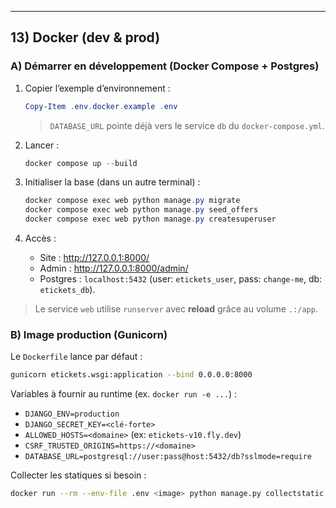 ---

## 13) Docker (dev & prod)

### A) Démarrer en **développement** (Docker Compose + Postgres)
1. Copier l’exemple d’environnement :
   ```powershell
   Copy-Item .env.docker.example .env
   ```
   > `DATABASE_URL` pointe déjà vers le service `db` du `docker-compose.yml`.

2. Lancer :
   ```powershell
   docker compose up --build
   ```

3. Initialiser la base (dans un autre terminal) :
   ```powershell
   docker compose exec web python manage.py migrate
   docker compose exec web python manage.py seed_offers
   docker compose exec web python manage.py createsuperuser
   ```

4. Accès :
   - Site : http://127.0.0.1:8000/
   - Admin : http://127.0.0.1:8000/admin/
   - Postgres : `localhost:5432` (user: `etickets_user`, pass: `change-me`, db: `etickets_db`).

> Le service `web` utilise `runserver` avec **reload** grâce au volume `.:/app`.

### B) Image **production** (Gunicorn)
Le `Dockerfile` lance par défaut :
```bash
gunicorn etickets.wsgi:application --bind 0.0.0.0:8000
```
Variables à fournir au runtime (ex. `docker run -e ...`) :
- `DJANGO_ENV=production`
- `DJANGO_SECRET_KEY=<clé-forte>`
- `ALLOWED_HOSTS=<domaine>` (ex: `etickets-v10.fly.dev`)
- `CSRF_TRUSTED_ORIGINS=https://<domaine>`
- `DATABASE_URL=postgresql://user:pass@host:5432/db?sslmode=require`

Collecter les statiques si besoin :
```bash
docker run --rm --env-file .env <image> python manage.py collectstatic --noinput
```
